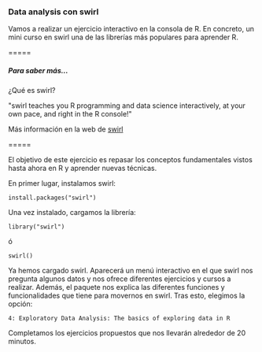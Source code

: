 ### Data analysis con swirl

Vamos a realizar un ejercicio interactivo en la consola de R. En concreto, un mini curso en swirl una de las librerías más populares para aprender R.

=====
##### Para saber más…

¿Qué es swirl?

"swirl teaches you R programming and data science interactively, at your own pace, and right in the R console!"

Más información en la web de [swirl](http://swirlstats.com)

=====

El objetivo de este ejercicio es repasar los conceptos fundamentales vistos hasta ahora en R y aprender nuevas técnicas.

En primer lugar, instalamos swirl:

`install.packages("swirl")`

Una vez instalado, cargamos la librería:

`library("swirl")`

ó

`swirl()`

Ya hemos cargado swirl. Aparecerá un menú interactivo en el que swirl nos pregunta algunos datos y nos ofrece diferentes ejercicios y cursos a realizar. Además, el paquete nos explica las diferentes funciones y funcionalidades que tiene para movernos en swirl. Tras esto, elegimos la opción:

`4: Exploratory Data Analysis: The basics of exploring data in R`

Completamos los ejercicios propuestos que nos llevarán alrededor de 20 minutos.
